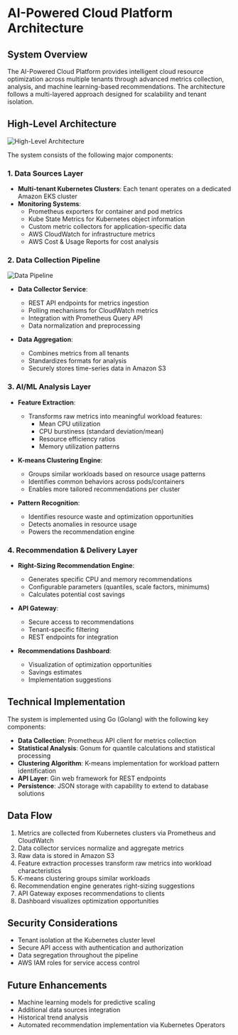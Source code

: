 # AI-Powered Cloud Platform Architecture

## System Overview

The AI-Powered Cloud Platform provides intelligent cloud resource optimization across multiple tenants through advanced metrics collection, analysis, and machine learning-based recommendations. The architecture follows a multi-layered approach designed for scalability and tenant isolation.

## High-Level Architecture

![High-Level Architecture](images/Atlan_AI.drawio.png)

The system consists of the following major components:

### 1. Data Sources Layer
- **Multi-tenant Kubernetes Clusters**: Each tenant operates on a dedicated Amazon EKS cluster
- **Monitoring Systems**:
    - Prometheus exporters for container and pod metrics
    - Kube State Metrics for Kubernetes object information
    - Custom metric collectors for application-specific data
    - AWS CloudWatch for infrastructure metrics
    - AWS Cost & Usage Reports for cost analysis

### 2. Data Collection Pipeline

![Data Pipeline](images/Atlan_data.drawio.png)

- **Data Collector Service**:
    - REST API endpoints for metrics ingestion
    - Polling mechanisms for CloudWatch metrics
    - Integration with Prometheus Query API
    - Data normalization and preprocessing

- **Data Aggregation**:
    - Combines metrics from all tenants
    - Standardizes formats for analysis
    - Securely stores time-series data in Amazon S3

### 3. AI/ML Analysis Layer
- **Feature Extraction**:
    - Transforms raw metrics into meaningful workload features:
        - Mean CPU utilization
        - CPU burstiness (standard deviation/mean)
        - Resource efficiency ratios
        - Memory utilization patterns

- **K-means Clustering Engine**:
    - Groups similar workloads based on resource usage patterns
    - Identifies common behaviors across pods/containers
    - Enables more tailored recommendations per cluster

- **Pattern Recognition**:
    - Identifies resource waste and optimization opportunities
    - Detects anomalies in resource usage
    - Powers the recommendation engine

### 4. Recommendation & Delivery Layer
- **Right-Sizing Recommendation Engine**:
    - Generates specific CPU and memory recommendations
    - Configurable parameters (quantiles, scale factors, minimums)
    - Calculates potential cost savings

- **API Gateway**:
    - Secure access to recommendations
    - Tenant-specific filtering
    - REST endpoints for integration

- **Recommendations Dashboard**:
    - Visualization of optimization opportunities
    - Savings estimates
    - Implementation suggestions

## Technical Implementation

The system is implemented using Go (Golang) with the following key components:

- **Data Collection**: Prometheus API client for metrics collection
- **Statistical Analysis**: Gonum for quantile calculations and statistical processing
- **Clustering Algorithm**: K-means implementation for workload pattern identification
- **API Layer**: Gin web framework for REST endpoints
- **Persistence**: JSON storage with capability to extend to database solutions

## Data Flow

1. Metrics are collected from Kubernetes clusters via Prometheus and CloudWatch
2. Data collector services normalize and aggregate metrics
3. Raw data is stored in Amazon S3
4. Feature extraction processes transform raw metrics into workload characteristics
5. K-means clustering groups similar workloads
6. Recommendation engine generates right-sizing suggestions
7. API Gateway exposes recommendations to clients
8. Dashboard visualizes optimization opportunities

## Security Considerations

- Tenant isolation at the Kubernetes cluster level
- Secure API access with authentication and authorization
- Data segregation throughout the pipeline
- AWS IAM roles for service access control

## Future Enhancements

- Machine learning models for predictive scaling
- Additional data sources integration
- Historical trend analysis
- Automated recommendation implementation via Kubernetes Operators